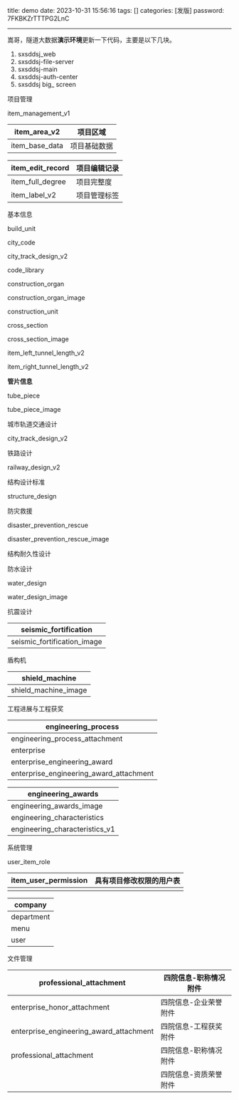 title: demo 
date: 2023-10-31 15:56:16 
tags: []
categories: [发版]
password: 7FKBKZrTTTPG2LnC

---
 <!--more-->
嵩哥，隧道大数据**演示环境**更新一下代码，主要是以下几块。

1. sxsddsj_web    
2. sxsddsj-file-server  
3. sxsddsj-main  
4. sxsddsj-auth-center
5. sxsddsj big_ screen









项目管理

item_management_v1

| item_area_v2   | 项目区域     |
| -------------- | ------------ |
| item_base_data | 项目基础数据 |

| item_edit_record | 项目编辑记录 |
| ---------------- | ------------ |
| item_full_degree | 项目完整度   |
| item_label_v2    | 项目管理标签 |

基本信息

build_unit

city_code

city_track_design_v2

code_library

construction_organ

construction_organ_image

construction_unit

cross_section

cross_section_image

item_left_tunnel_length_v2

item_right_tunnel_length_v2







**管片信息**

tube_piece

tube_piece_image



城市轨道交通设计

city_track_design_v2



铁路设计

railway_design_v2

结构设计标准

structure_design



防灾救援

disaster_prevention_rescue

disaster_prevention_rescue_image

结构耐久性设计



防水设计

water_design

water_design_image

抗震设计

| seismic_fortification       |
| --------------------------- |
| seismic_fortification_image |

盾构机

| shield_machine       |
| -------------------- |
| shield_machine_image |

工程进展与工程获奖

| engineering_process                     |
| --------------------------------------- |
| engineering_process_attachment          |
| enterprise                              |
| enterprise_engineering_award            |
| enterprise_engineering_award_attachment |

| engineering_awards             |
| ------------------------------ |
| engineering_awards_image       |
| engineering_characteristics    |
| engineering_characteristics_v1 |

系统管理

user_item_role

| item_user_permission | 具有项目修改权限的用户表 |
| -------------------- | ------------------------ |
|                      |                          |

| company    |
| ---------- |
| department |
| menu       |
| user       |

文件管理

| professional_attachment                 | 四院信息-职称情况附件 |
| --------------------------------------- | --------------------- |
| enterprise_honor_attachment             | 四院信息-企业荣誉附件 |
| enterprise_engineering_award_attachment | 四院信息-工程获奖附件 |
| professional_attachment                 | 四院信息-职称情况附件 |
|                                         | 四院信息-资质荣誉附件 |